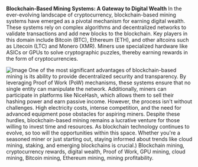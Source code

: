 **Blockchain-Based Mining Systems: A Gateway to Digital Wealth**
In the ever-evolving landscape of cryptocurrency, blockchain-based mining systems have emerged as a pivotal mechanism for earning digital wealth. These systems rely on complex algorithms and decentralized networks to validate transactions and add new blocks to the blockchain. Key players in this domain include Bitcoin (BTC), Ethereum (ETH), and other altcoins such as Litecoin (LTC) and Monero (XMR). Miners use specialized hardware like ASICs or GPUs to solve cryptographic puzzles, thereby earning rewards in the form of cryptocurrencies.

![Image](https://github.com/user-attachments/assets/d7419ec9-dc67-403f-bf28-8faea5f1f74f)
One of the most significant advantages of blockchain-based mining is its ability to provide decentralized security and transparency. By leveraging Proof of Work (PoW) mechanisms, these systems ensure that no single entity can manipulate the network. Additionally, miners can participate in platforms like NiceHash, which allows them to sell their hashing power and earn passive income. However, the process isn't without challenges. High electricity costs, intense competition, and the need for advanced equipment pose obstacles for aspiring miners.
Despite these hurdles, blockchain-based mining remains a lucrative venture for those willing to invest time and resources. As blockchain technology continues to evolve, so too will the opportunities within this space. Whether you're a seasoned miner or just starting out, staying informed about trends like cloud mining, staking, and emerging blockchains is crucial.)
 Blockchain mining, cryptocurrency rewards, digital wealth, Proof of Work, GPU mining, cloud mining, Bitcoin mining, Ethereum mining, mining profitability.
